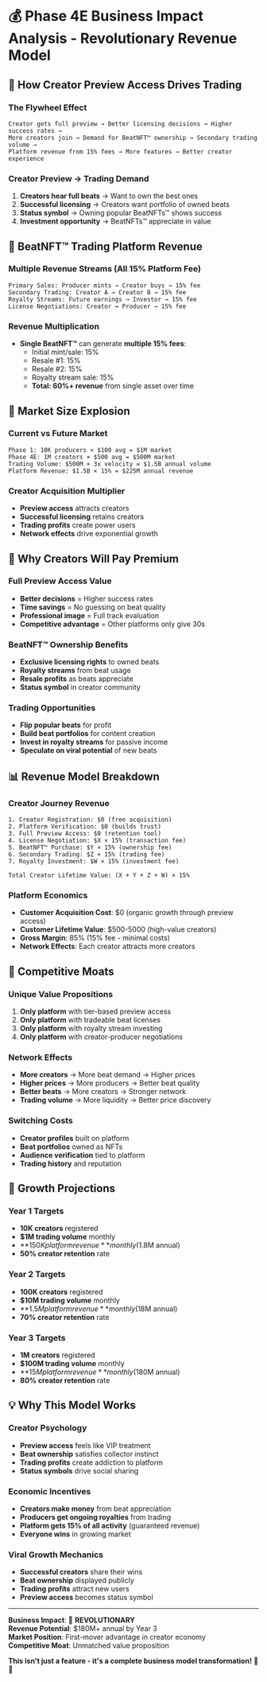# 💰 Phase 4E Business Impact Analysis - Revolutionary Revenue Model

## 🎯 **How Creator Preview Access Drives Trading**

### **The Flywheel Effect**
```
Creator gets full preview → Better licensing decisions → Higher success rates → 
More creators join → Demand for BeatNFT™ ownership → Secondary trading volume → 
Platform revenue from 15% fees → More features → Better creator experience
```

### **Creator Preview → Trading Demand**
1. **Creators hear full beats** → Want to own the best ones
2. **Successful licensing** → Creators want portfolio of owned beats
3. **Status symbol** → Owning popular BeatNFTs™ shows success
4. **Investment opportunity** → BeatNFTs™ appreciate in value

## 💎 **BeatNFT™ Trading Platform Revenue**

### **Multiple Revenue Streams (All 15% Platform Fee)**
```
Primary Sales: Producer mints → Creator buys → 15% fee
Secondary Trading: Creator A → Creator B → 15% fee  
Royalty Streams: Future earnings → Investor → 15% fee
License Negotiations: Creator ↔ Producer → 15% fee
```

### **Revenue Multiplication**
- **Single BeatNFT™** can generate **multiple 15% fees**:
  - Initial mint/sale: 15%
  - Resale #1: 15%
  - Resale #2: 15%
  - Royalty stream sale: 15%
  - **Total: 60%+ revenue** from single asset over time

## 🚀 **Market Size Explosion**

### **Current vs Future Market**
```
Phase 1: 10K producers × $100 avg = $1M market
Phase 4E: 1M creators × $500 avg = $500M market
Trading Volume: $500M × 3x velocity = $1.5B annual volume
Platform Revenue: $1.5B × 15% = $225M annual revenue
```

### **Creator Acquisition Multiplier**
- **Preview access** attracts creators
- **Successful licensing** retains creators  
- **Trading profits** create power users
- **Network effects** drive exponential growth

## 🎵 **Why Creators Will Pay Premium**

### **Full Preview Access Value**
- **Better decisions** = Higher success rates
- **Time savings** = No guessing on beat quality
- **Professional image** = Full track evaluation
- **Competitive advantage** = Other platforms only give 30s

### **BeatNFT™ Ownership Benefits**
- **Exclusive licensing rights** to owned beats
- **Royalty streams** from beat usage
- **Resale profits** as beats appreciate
- **Status symbol** in creator community

### **Trading Opportunities**
- **Flip popular beats** for profit
- **Build beat portfolios** for content creation
- **Invest in royalty streams** for passive income
- **Speculate on viral potential** of new beats

## 📊 **Revenue Model Breakdown**

### **Creator Journey Revenue**
```
1. Creator Registration: $0 (free acquisition)
2. Platform Verification: $0 (builds trust)
3. Full Preview Access: $0 (retention tool)
4. License Negotiation: $X × 15% (transaction fee)
5. BeatNFT™ Purchase: $Y × 15% (ownership fee)
6. Secondary Trading: $Z × 15% (trading fee)
7. Royalty Investment: $W × 15% (investment fee)

Total Creator Lifetime Value: (X + Y + Z + W) × 15%
```

### **Platform Economics**
- **Customer Acquisition Cost**: $0 (organic growth through preview access)
- **Customer Lifetime Value**: $500-5000 (high-value creators)
- **Gross Margin**: 85% (15% fee - minimal costs)
- **Network Effects**: Each creator attracts more creators

## 🎯 **Competitive Moats**

### **Unique Value Propositions**
1. **Only platform** with tier-based preview access
2. **Only platform** with tradeable beat licenses
3. **Only platform** with royalty stream investing
4. **Only platform** with creator-producer negotiations

### **Network Effects**
- **More creators** → More beat demand → Higher prices
- **Higher prices** → More producers → Better beat quality  
- **Better beats** → More creators → Stronger network
- **Trading volume** → More liquidity → Better price discovery

### **Switching Costs**
- **Creator profiles** built on platform
- **Beat portfolios** owned as NFTs
- **Audience verification** tied to platform
- **Trading history** and reputation

## 🚀 **Growth Projections**

### **Year 1 Targets**
- **10K creators** registered
- **$1M trading volume** monthly
- **$150K platform revenue** monthly ($1.8M annual)
- **50% creator retention** rate

### **Year 2 Targets**  
- **100K creators** registered
- **$10M trading volume** monthly
- **$1.5M platform revenue** monthly ($18M annual)
- **70% creator retention** rate

### **Year 3 Targets**
- **1M creators** registered
- **$100M trading volume** monthly
- **$15M platform revenue** monthly ($180M annual)
- **80% creator retention** rate

## 💡 **Why This Model Works**

### **Creator Psychology**
- **Preview access** feels like VIP treatment
- **Beat ownership** satisfies collector instinct
- **Trading profits** create addiction to platform
- **Status symbols** drive social sharing

### **Economic Incentives**
- **Creators make money** from beat appreciation
- **Producers get ongoing royalties** from trading
- **Platform gets 15% of all activity** (guaranteed revenue)
- **Everyone wins** in growing market

### **Viral Growth Mechanics**
- **Successful creators** share their wins
- **Beat ownership** displayed publicly
- **Trading profits** attract new users
- **Preview access** becomes status symbol

---

**Business Impact**: 🚀 **REVOLUTIONARY**  
**Revenue Potential**: $180M+ annual by Year 3  
**Market Position**: First-mover advantage in creator economy  
**Competitive Moat**: Unmatched value proposition

**This isn't just a feature - it's a complete business model transformation!** 💎🎵